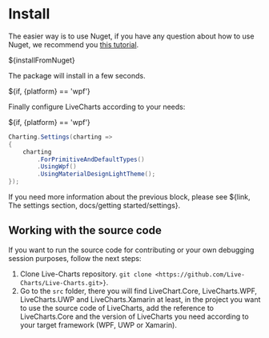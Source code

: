 # Install

The easier way is to use Nuget, if you have any question about how to use Nuget, we recommend you [this tutorial](https://www.youtube.com/watch?v=UCEUOvwxKtg).

${installFromNuget}

The package will install in a few seconds.

${if, {platform} == 'wpf'}

Finally configure LiveCharts according to your needs:

${if, {platform} == 'wpf'}

```c#
Charting.Settings(charting =>
{
    charting
        .ForPrimitiveAndDefaultTypes()
        .UsingWpf()
        .UsingMaterialDesignLightTheme();
});
```

If you need more information about the previous block, please see ${link, The settings section, docs/getting started/settings}.

## Working with the source code

If you want to run the source code for contributing or your own debugging session purposes, follow the next steps:

1. Clone Live-Charts repository. `git clone <https://github.com/Live-Charts/Live-Charts.git>}`.
1. Go to the `src` folder, there you will find LiveChart.Core, LiveCharts.WPF, LiveCharts.UWP and LiveCharts.Xamarin at least, in the project you want to use the source code of LiveCharts, add the reference to LiveCharts.Core and the version of LiveCharts you need according to your target framework (WPF, UWP or Xamarin).